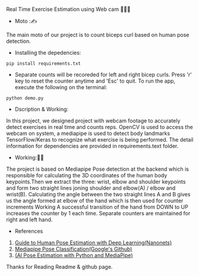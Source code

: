 Real Time Exercise Estimation using Web cam 💪🏋‍♀️

* Moto :✍️

The main moto of our project is to count biceps curl based on human pose detection.

* Installing the depedencies:
```
pip install requirements.txt
```
* Separate counts will be recoreded for left and right bicep curls. Press 'r' key to reset the counter anytime and 'Esc' to quit. To run the app, execute the following on the terminal:
```
python demo.py
```

* Dscription & Working:

In this project, we designed project with webcam footage to accurately detect exercises in real time and counts reps. OpenCV is used to access the webcam on system, a mediapipe is used to detect body landmarks TensorFlow/Keras to recognize what exercise is being performed. The detail information for dependencies are provided in requirements.text folder.

* Working:👨‍💻

The project is based on Mediapipe Pose detection at the backend which is responsible for calculating the 3D coordinates of the human body keypoints.Then we extract the three: wrist, elbow and shoulder keypoints and form two straight lines joning shoulder and elbow(A) / elbow and wrist(B). Calculating the angle between the two straight lines A and B gives us the angle formed at elbow of the hand which is then used for counter increments Working A successful transition of the hand from DOWN to UP increases the counter by 1 each time. Separate counters are maintained for right and left hand.

* References
1. [Guide to Human Pose Estimation with Deep Learning(Nanonets)](https://nanonets.com/blog/human-pose-estimation-2d-guide/)
2. [Mediapipe Pose Classification(Google's Github)](https://google.github.io/mediapipe/solutions/pose_classification.html)
3. [(AI Pose Estimation with Python and MediaPipe)](https://github.com/nicknochnack/MediaPipePoseEstimation)

Thanks for Reading Readme & github page.
